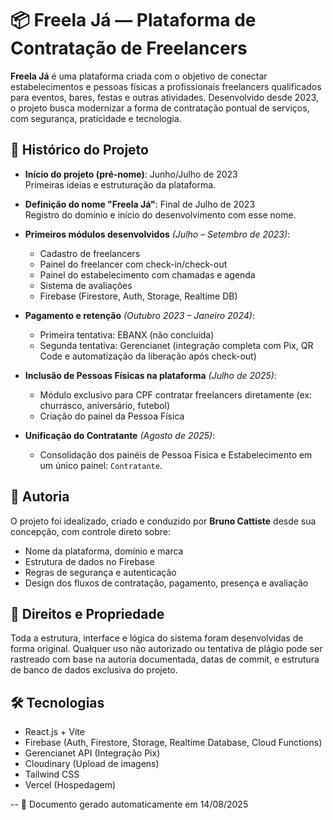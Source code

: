 
# 📦 Freela Já — Plataforma de Contratação de Freelancers

**Freela Já** é uma plataforma criada com o objetivo de conectar estabelecimentos e pessoas físicas a profissionais freelancers qualificados para eventos, bares, festas e outras atividades. Desenvolvido desde 2023, o projeto busca modernizar a forma de contratação pontual de serviços, com segurança, praticidade e tecnologia.

## 📜 Histórico do Projeto

- **Início do projeto (pré-nome)**: Junho/Julho de 2023  
  Primeiras ideias e estruturação da plataforma.

- **Definição do nome "Freela Já"**: Final de Julho de 2023  
  Registro do domínio e início do desenvolvimento com esse nome.

- **Primeiros módulos desenvolvidos** *(Julho – Setembro de 2023)*:
  - Cadastro de freelancers
  - Painel do freelancer com check-in/check-out
  - Painel do estabelecimento com chamadas e agenda
  - Sistema de avaliações
  - Firebase (Firestore, Auth, Storage, Realtime DB)

- **Pagamento e retenção** *(Outubro 2023 – Janeiro 2024)*:
  - Primeira tentativa: EBANX (não concluída)
  - Segunda tentativa: Gerencianet (integração completa com Pix, QR Code e automatização da liberação após check-out)

- **Inclusão de Pessoas Físicas na plataforma** *(Julho de 2025)*:
  - Módulo exclusivo para CPF contratar freelancers diretamente (ex: churrasco, aniversário, futebol)
  - Criação do painel da Pessoa Física

- **Unificação do Contratante** *(Agosto de 2025)*:
  - Consolidação dos painéis de Pessoa Física e Estabelecimento em um único painel: `Contratante`.

## 🧠 Autoria

O projeto foi idealizado, criado e conduzido por **Bruno Cattiste** desde sua concepção, com controle direto sobre:
- Nome da plataforma, domínio e marca
- Estrutura de dados no Firebase
- Regras de segurança e autenticação
- Design dos fluxos de contratação, pagamento, presença e avaliação

## 🔐 Direitos e Propriedade

Toda a estrutura, interface e lógica do sistema foram desenvolvidas de forma original. Qualquer uso não autorizado ou tentativa de plágio pode ser rastreado com base na autoria documentada, datas de commit, e estrutura de banco de dados exclusiva do projeto.

## 🛠️ Tecnologias
- React.js + Vite
- Firebase (Auth, Firestore, Storage, Realtime Database, Cloud Functions)
- Gerencianet API (Integração Pix)
- Cloudinary (Upload de imagens)
- Tailwind CSS
- Vercel (Hospedagem)

--
📌 Documento gerado automaticamente em 14/08/2025
